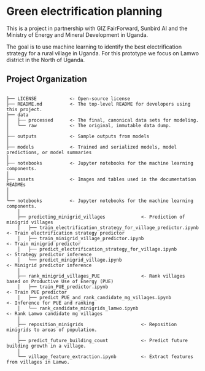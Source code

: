 # Green electrification planning
This is a project in partnership with GIZ FairForward, Sunbird AI and the Ministry of Energy and Mineral Development in Uganda.

The goal is to use machine learning to identify the best electrification strategy for a rural village in Uganda. For this prototype we focus on Lamwo district in the North of Uganda.

## Project Organization

```

├── LICENSE            <- Open-source license 
├── README.md          <- The top-level README for developers using this project.
├── data
│   ├── processed      <- The final, canonical data sets for modeling.
│   └── raw            <- The original, immutable data dump.
│
├── outputs            <- Sample outputs from models
│
├── models             <- Trained and serialized models, model predictions, or model summaries
│
├── notebooks          <- Jupyter notebooks for the machine learning components.
│
├── assets             <- Images and tables used in the documentation READMEs 
│                         
│
└── notebooks          <- Jupyter notebooks for the machine learning components.
    │
    ├── predicting_minigrid_villages             <- Prediction of minigrid villages
    │   ├── train_electrification_strategy_for_village_predictor.ipynb        <- Train electrification strategy predictor
    │   ├── train_minigrid_village_predictor.ipynb                            <- Train minigrid predictor
    │   ├── predict_electrification_strategy_for_village.ipynb                <- Strategy predictor inference
    │   └── predict_minigrid_village.ipynb                                    <- Minigrid predictor inference
    │
    ├── rank_minigrid_villages_PUE               <- Rank villages based on Productive Use of Energy (PUE)
    │   ├── train_PUE_predictor.ipynb                                        <- Train PUE predictor
    │   ├── predict_PUE_and_rank_candidate_mg_villages.ipynb                 <- Inference for PUE and ranking
    │   └── rank_candidate_minigrids_lamwo.ipynb                             <- Rank Lamwo candidate mg villages
    │
    ├── reposition_minigrids                     <- Reposition minigrids to areas of population.
    │
    ├── predict_future_building_count            <- Predict future building growth in a village.
    │
    └── village_feature_extraction.ipynb         <- Extract features from villages in Lamwo.

```
